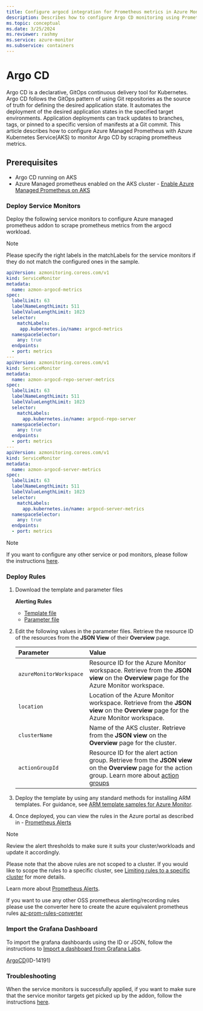```yaml
---
title: Configure argocd integration for Prometheus metrics in Azure Monitor
description: Describes how to configure Argo CD monitoring using Prometheus metrics in Azure Monitor to Kubernetes cluster.
ms.topic: conceptual
ms.date: 3/25/2024
ms.reviewer: rashmy
ms.service: azure-monitor
ms.subservice: containers
---
```

# Argo CD
Argo CD is a declarative, GitOps continuous delivery tool for Kubernetes. Argo CD follows the GitOps pattern of using Git repositories as the source of truth for defining the desired application state. It automates the deployment of the desired application states in the specified target environments. Application deployments can track updates to branches, tags, or pinned to a specific version of manifests at a Git commit.
This article describes how to configure Azure Managed Prometheus with Azure Kubernetes Service(AKS) to monitor Argo CD by scraping prometheus metrics. 

## Prerequisites

+ Argo CD running on AKS
+ Azure Managed prometheus enabled on the AKS cluster - [Enable Azure Managed Prometheus on AKS](kubernetes-monitoring-enable.md#enable-prometheus-and-grafana)

### Deploy Service Monitors
Deploy the following service monitors to configure Azure managed prometheus addon to scrape prometheus metrics from the argocd workload.

> [!NOTE] 
> Please specify the right labels in the matchLabels for the service monitors if they do not match the configured ones in the sample.

```yaml
apiVersion: azmonitoring.coreos.com/v1
kind: ServiceMonitor
metadata:
  name: azmon-argocd-metrics
spec:
  labelLimit: 63
  labelNameLengthLimit: 511
  labelValueLengthLimit: 1023
  selector:
    matchLabels:
     app.kubernetes.io/name: argocd-metrics
  namespaceSelector:
    any: true
  endpoints:
  - port: metrics
---
apiVersion: azmonitoring.coreos.com/v1
kind: ServiceMonitor
metadata:
  name: azmon-argocd-repo-server-metrics
spec:
  labelLimit: 63
  labelNameLengthLimit: 511
  labelValueLengthLimit: 1023
  selector:
    matchLabels:
      app.kubernetes.io/name: argocd-repo-server
  namespaceSelector:
    any: true
  endpoints:
  - port: metrics
---
apiVersion: azmonitoring.coreos.com/v1
kind: ServiceMonitor
metadata:
  name: azmon-argocd-server-metrics
spec:
  labelLimit: 63
  labelNameLengthLimit: 511
  labelValueLengthLimit: 1023
  selector:
    matchLabels:
      app.kubernetes.io/name: argocd-server-metrics
  namespaceSelector:
    any: true
  endpoints:
  - port: metrics
  ```

> [!NOTE] 
> If you want to configure any other service or pod monitors, please follow the instructions [here](prometheus-metrics-scrape-crd.md#create-a-pod-or-service-monitor).

### Deploy Rules
1. Download the template and parameter files

    **Alerting Rules**
   - [Template file](https://github.com/Azure/prometheus-collector/blob/main/Azure-ARM-templates/Workload-Rules/Argo/argocd-alerting-rules.json)
   - [Parameter file](https://github.com/Azure/prometheus-collector/blob/main/Azure-ARM-templates/Workload-Rules/Alert-Rules-Parameters.json)


2. Edit the following values in the parameter files. Retrieve the resource ID of the resources from the **JSON View** of their **Overview** page.

    | Parameter | Value |
    |:---|:---|
    | `azureMonitorWorkspace` | Resource ID for the Azure Monitor workspace. Retrieve from the **JSON view** on the **Overview** page for the Azure Monitor workspace. |
    | `location` | Location of the Azure Monitor workspace. Retrieve from the **JSON view** on the **Overview** page for the Azure Monitor workspace. |
    | `clusterName` | Name of the AKS cluster. Retrieve from the **JSON view** on the **Overview** page for the cluster. |
    | `actionGroupId` | Resource ID for the alert action group. Retrieve from the **JSON view** on the **Overview** page for the action group. Learn more about [action groups](../alerts/action-groups.md) |

3. Deploy the template by using any standard methods for installing ARM templates. For guidance, see [ARM template samples for Azure Monitor](../resource-manager-samples.md).

4. Once deployed, you can view the rules in the Azure portal as described in - [Prometheus Alerts](../essentials/prometheus-rule-groups.md#view-prometheus-rule-groups)

> [!Note] 
> Review the alert thresholds to make sure it suits your cluster/workloads and update it accordingly.
>
> Please note that the above rules are not scoped to a cluster. If you would like to scope the rules to a specific cluster, see [Limiting rules to a specific cluster](../essentials/prometheus-rule-groups.md#limiting-rules-to-a-specific-cluster) for more details.
>
> Learn more about [Prometheus Alerts](../essentials/prometheus-rule-groups.md).
>
> If you want to use any other OSS prometheus alerting/recording rules please use the converter here to create the azure equivalent prometheus rules [az-prom-rules-converter](https://aka.ms/az-prom-rules-converter)


### Import the Grafana Dashboard

To import the grafana dashboards using the ID or JSON, follow the instructions to [Import a dashboard from Grafana Labs](../../managed-grafana/how-to-create-dashboard.md#import-a-grafana-dashboard). </br>

[ArgoCD](https://grafana.com/grafana/dashboards/14584-argocd/)(ID-14191)


### Troubleshooting
When the service monitors is successfully applied, if you want to make sure that the service monitor targets get picked up by the addon, follow the instructions [here](prometheus-metrics-troubleshoot.md#prometheus-interface). 


